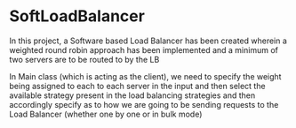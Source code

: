 # SoftLoadBalancer
In this project, a Software based Load Balancer has 
been created wherein a weighted round robin approach 
has been implemented and a minimum of two servers
are to be routed to by the LB

In Main class (which is acting as the client), 
we need to specify the weight being assigned to each 
to each server in the input and then select the 
available strategy present in the load balancing 
strategies and then accordingly specify as to how we 
are going to be sending requests to the Load Balancer
(whether one by one or in bulk mode)
